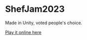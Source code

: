 # ShefJam2023
 
Made in Unity, voted people's choice.

[Play it online here](https://contraband.software/pirate-face-off/game)
